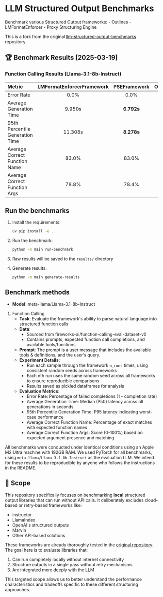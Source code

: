 # LLM Structured Output Benchmarks

Benchmark various Structured Output frameworks:
    - Outlines
    - LMFormatEnforcer
    - Proxy Structuring Engine

This is a fork from the original [llm-structured-output-benchmarks](https://github.com/stephenleo/llm-structured-output-benchmarks) repository.

## 🏆 Benchmark Results [2025-03-19]

### Function Calling Results (Llama-3.1-8b-Instruct)

| Metric | LMFormatEnforcerFramework | PSEFramework | OutlinesFramework |
|:------|:-------------------------:|:------------:|:-----------------:|
| Error Rate | 0.0% | 0.0% | 0.0% |
| Average Generation Time | 9.950s | **6.792s** | 15.835s |
| 95th Percentile Generation Time | 11.308s | **8.278s** | 17.290s |
| Average Correct Function Name | 83.0% | 83.0% | 82.0% |
| Average Correct Function Args | 78.8% | 78.4% | 79.5% |

## Run the benchmarks

1. Install the requirements:
   ```bash
   uv pip install -e .
   ```

2. Run the benchmark:
   ```bash
   python -m main run-benchmark
   ```

3. Raw results will be saved to the `results/` directory

4. Generate results:
   ```bash
   python -m main generate-results
   ```

## Benchmark methods

- **Model**: meta-llama/Llama-3.1-8b-Instruct

1. Function Calling
    - **Task**: Evaluate the framework's ability to parse natural language into structured function calls
    - **Data**:
        - Sourced from fireworks-ai/function-calling-eval-dataset-v0
        - Contains prompts, expected function call completions, and available tools/functions
    - **Prompt**: The prompt is a user message that includes the available tools & definitions, and the user's query.
    - **Experiment Details**:
        - Run each sample through the framework `n_runs` times, using consistent random seeds across frameworks
        - Each nth run uses the same random seed across all frameworks to ensure reproducible comparisons
        - Results saved as pickled dataframes for analysis
    - **Evaluation Metrics**:
        - Error Rate: Percentage of failed completions (1 - completion rate)
        - Average Generation Time: Median (P50) latency across all generations in seconds
        - 95th Percentile Generation Time: P95 latency indicating worst-case performance
        - Average Correct Function Name: Percentage of exact matches with expected function names
        - Average Correct Function Args: Score (0-100%) based on expected argument presence and matching

All benchmarks were conducted under identical conditions using an Apple M2 Ultra machine with 192GB RAM.
We used PyTorch for all benchmarks, using `meta-llama/Llama-3.1-8b-Instruct` as the evaluation LLM.
We intend for these results to be reproducible by anyone who follows the instructions in the README.

## 🎯 Scope

This repository specifically focuses on benchmarking **local** structured output libraries that can run without API calls. It deliberately excludes cloud-based or retry-based frameworks like:

- Instructor
- LlamaIndex
- OpenAI's structured outputs
- Marvin
- Other API-based solutions

These frameworks are already thoroughly tested in the [original repository](https://github.com/stephenleo/llm-structured-output-benchmarks). The goal here is to evaluate libraries that:

1. Can run completely locally without internet connectivity
2. Structure outputs in a single pass without retry mechanisms
3. Are integrated more deeply with the LLM

This targeted scope allows us to better understand the performance characteristics and tradeoffs specific to these different structuring approaches.
